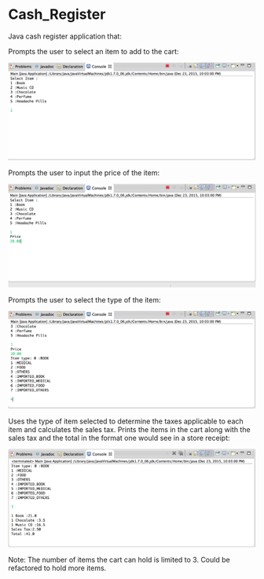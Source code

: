 # Cash_Register

Java cash register application that:

Prompts the user to select an item to add to the cart:


![Select an Item](/static/select_item.png)


Prompts the user to input the price of the item:


![Input price](/static/input_price.png)


Prompts the user to select the type of the item:


![Input price](/static/select_type.png)


Uses the type of item selected to determine the taxes applicable to each item and calculates the sales tax. 
Prints the items in the cart along with the sales tax and the total in the format one would see in a store receipt:


![Input price](/static/display_total.png)


Note: The number of items the cart can hold is limited to 3. Could be refactored to hold more items. 
